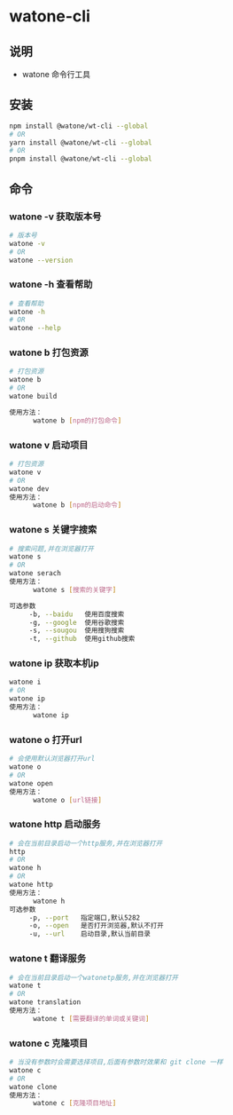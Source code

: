 # watone-cli

## 说明

- watone 命令行工具

## 安装

```bash
npm install @watone/wt-cli --global
# OR
yarn install @watone/wt-cli --global
# OR
pnpm install @watone/wt-cli --global
```

## 命令

### watone -v 获取版本号

``` bash
# 版本号
watone -v
# OR
watone --version
```

### watone -h 查看帮助

``` bash
# 查看帮助
watone -h
# OR
watone --help
```



### watone b 打包资源

``` bash
# 打包资源
watone b
# OR
watone build

使用方法：
      watone b [npm的打包命令]
```
### watone v 启动项目
``` bash
# 打包资源
watone v
# OR
watone dev
使用方法：
      watone b [npm的启动命令]
```

### watone s 关键字搜索

``` bash
# 搜索问题,并在浏览器打开
watone s
# OR
watone serach
使用方法：
      watone s [搜索的关键字]

可选参数
     -b, --baidu   使用百度搜索
     -g, --google  使用谷歌搜索
     -s, --sougou  使用搜狗搜索
     -t, --github  使用github搜索
```

### watone ip 获取本机ip

``` bash
watone i
# OR
watone ip
使用方法：
      watone ip
```

### watone o 打开url
``` bash
# 会使用默认浏览器打开url
watone o
# OR
watone open
使用方法：
      watone o [url链接]
```
     
### watone http 启动服务
``` bash
# 会在当前目录启动一个http服务,并在浏览器打开
http
# OR
watone h
# OR
watone http
使用方法：
      watone h
可选参数
     -p, --port   指定端口,默认5282
     -o, --open   是否打开浏览器,默认不打开
     -u, --url    启动目录,默认当前目录
```


### watone t 翻译服务
``` bash
# 会在当前目录启动一个watonetp服务,并在浏览器打开
watone t
# OR
watone translation
使用方法：
      watone t [需要翻译的单词或关键词]
```

### watone c 克隆项目
``` bash
# 当没有参数时会需要选择项目,后面有参数时效果和 git clone 一样
watone c
# OR
watone clone
使用方法：
      watone c [克隆项目地址]
```
